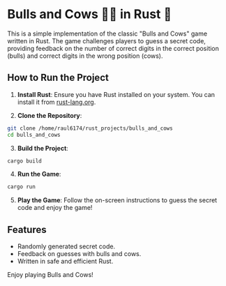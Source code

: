# Bulls and Cows 🐂🐄 in Rust 🦀

This is a simple implementation of the classic "Bulls and Cows" game written in Rust. The game challenges players to guess a secret code, providing feedback on the number of correct digits in the correct position (bulls) and correct digits in the wrong position (cows).

## How to Run the Project

1. **Install Rust**: Ensure you have Rust installed on your system. You can install it from [rust-lang.org](https://www.rust-lang.org/).

2. **Clone the Repository**:
  ```bash
  git clone /home/raul6174/rust_projects/bulls_and_cows
  cd bulls_and_cows
  ```

3. **Build the Project**:
  ```bash
  cargo build
  ```

4. **Run the Game**:
  ```bash
  cargo run
  ```

5. **Play the Game**: Follow the on-screen instructions to guess the secret code and enjoy the game!

## Features
- Randomly generated secret code.
- Feedback on guesses with bulls and cows.
- Written in safe and efficient Rust.

Enjoy playing Bulls and Cows!
